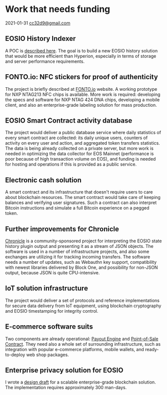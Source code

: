 # Work that needs funding

2021-01-31 cc32d9@gmail.com


## EOSIO History Indexer

A POC is [described
here](https://cc32d9.medium.com/poc-for-eosio-history-indexer-eae200cdbf8f). The
goal is to build a new EOSIO history solution that would be more
efficient than Hyperion, especially in terms of storage and server
performance requirements.


## FONTO.io: NFC stickers for proof of authenticity

The project is briefly described at [FONTO.io](https://fonto.io/)
website. A working prototype for NXP NTAG213 NFC chips is
available. More work is required: developing the specs and software
for NXP NTAG 424 DNA chips, developing a mobile client, and also an
enterprise-grade labeling solution for mass production.


## EOSIO Smart Contract activity database

The project would deliver a public database service where daily
statistics of every smart contract are collected: its daily unique
users, counters of activity on every user and action, and aggregated
token transfers statistics. The data is being already collected on a
private server, but more work is needed in optimizing the data
collector for EOS Mainnet (performance is poor because of high
transaction volume on EOS), and funding is needed for hosting and
operations if this is provided as a public service.


## Electronic cash solution

A smart contract and its infrastructure that doesn't require users to
care about blockchain resources. The smart contract would take care of
keeping balances and verifying user signatures. Such a contract can
also interpret Bitcoin instructions and simulate a full Bitcoin
experience on a pegged token.


## Further improvements for Chronicle

[Chronicle](https://github.com/EOSChronicleProject) is a
community-sponsored project for interpreting the EOSIO state history
plugin output and presenting it as a stream of JSON objects. The
software is used in a number of infrastructure projects, and also some
exchanges are utilizing it for tracking incoming transfers.  The
software needs a number of updates, such as Webauthn key support,
compatibility with newest libraries delivered by Block One, and
possibility for non-JSON output, because JSON is quite CPU-intensive.


## IoT solution infrastructure

The project would deliver a set of protocols and reference
implementations for secure data delivery from IoT equipment, using
blockchain cryptography and EOSIO timestamping for integrity control.


## E-commerce software suits

Two components are already operational: [Payout
Engine](https://cc32d9.medium.com/eosio-payout-engine-a-reliable-way-to-automate-your-payments-fc1f1a523169)
and [Point-of-Sale
Contract](https://cc32d9.medium.com/eosio-pos-contract-enabling-e-commerce-for-everyone-6e72dd29864d).
They need also a whole set of surrounding infrastructure, such as
integration with popular e-commerce platforms, mobile wallets, and
ready-to-deploy web shop packages.


## Enterprise privacy solution for EOSIO

I wrote a [design draft](Enterprise_Privacy_on_EOSIO.md) for a
scalable enterprise-grade blockchain solution. The implementation
requires approximately 300 man-days.








